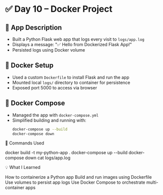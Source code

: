 # ✅ Day 10 – Docker Project

## 🧱 App Description
- Built a Python Flask web app that logs every visit to `logs/app.log`
- Displays a message: "✅ Hello from Dockerized Flask App!"
- Persisted logs using Docker volume

## 🐳 Docker Setup
- Used a custom `Dockerfile` to install Flask and run the app
- Mounted local `logs/` directory to container for persistence
- Exposed port 5000 to access via browser

## 🧩 Docker Compose
- Managed the app with `docker-compose.yml`
- Simplified building and running with:
  ```bash
  docker-compose up --build
  docker-compose down
🧪 Commands Used

docker build -t my-python-app .
docker-compose up --build
docker-compose down
cat logs/app.log

💡 What I Learned

How to containerize a Python app
Build and run images using Dockerfile
Use volumes to persist app logs
Use Docker Compose to orchestrate multi-container apps
